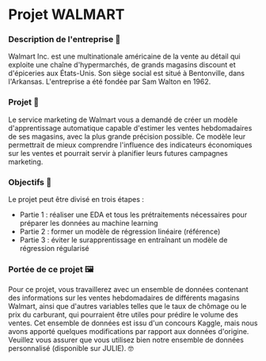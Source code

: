 # Projet WALMART

### Description de l'entreprise 📇
Walmart Inc. est une multinationale américaine de la vente au détail qui exploite une chaîne d'hypermarchés, de grands magasins discount et d'épiceries aux États-Unis. Son siège social est situé à Bentonville, dans l'Arkansas. L'entreprise a été fondée par Sam Walton en 1962.

### Projet 🚧
Le service marketing de Walmart vous a demandé de créer un modèle d'apprentissage automatique capable d'estimer les ventes hebdomadaires de ses magasins, avec la plus grande précision possible. Ce modèle leur permettrait de mieux comprendre l'influence des indicateurs économiques sur les ventes et pourrait servir à planifier leurs futures campagnes marketing.

### Objectifs 🎯
Le projet peut être divisé en trois étapes :

- Partie 1 : réaliser une EDA et tous les prétraitements nécessaires pour préparer les données au machine learning
- Partie 2 : former un modèle de régression linéaire (référence)
- Partie 3 : éviter le surapprentissage en entraînant un modèle de régression régularisé

### Portée de ce projet 🖼️
Pour ce projet, vous travaillerez avec un ensemble de données contenant des informations sur les ventes hebdomadaires de différents magasins Walmart, ainsi que d'autres variables telles que le taux de chômage ou le prix du carburant, qui pourraient être utiles pour prédire le volume des ventes. Cet ensemble de données est issu d'un concours Kaggle, mais nous avons apporté quelques modifications par rapport aux données d'origine. Veuillez vous assurer que vous utilisez bien notre ensemble de données personnalisé (disponible sur JULIE). 🤓
